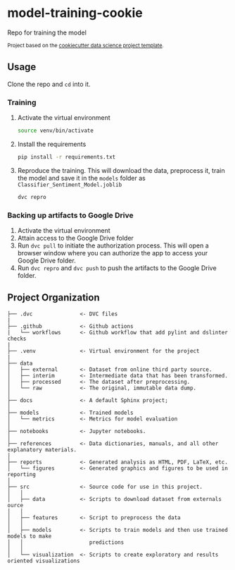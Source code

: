 # model-training-cookie

Repo for training the model

<p><small>Project based on the <a target="_blank" href="https://drivendata.github.io/cookiecutter-data-science/">cookiecutter data science project template</a>.</small></p>

## Usage

Clone the repo and `cd` into it.

### Training
1. Activate the virtual environment

    ```bash
    source venv/bin/activate
    ```
2. Install the requirements

    ```bash
    pip install -r requirements.txt
    ```
3. Reproduce the training. This will download the data, preprocess it, train the model and save it in the `models` folder as `Classifier_Sentiment_Model.joblib`

    ```bash
    dvc repro
    ```

### Backing up artifacts to Google Drive

1. Activate the virtual environment
2. Attain access to the Google Drive folder
3. Run `dvc pull` to initiate the authorization process. This will open a browser window where you can authorize the app to access your Google Drive folder.
4. Run `dvc repro` and `dvc push` to push the artifacts to the Google Drive folder. 

## Project Organization

    ├── .dvc               <- DVC files
    |
    ├── .github            <- Github actions
    |   └── workflows      <- Github workflow that add pylint and dslinter checks
    |
    ├── .venv              <- Virtual environment for the project
    |
    ├── data
    │   ├── external       <- Dataset from online third party source.
    │   ├── interim        <- Intermediate data that has been transformed.
    │   ├── processed      <- The dataset after preprocessing.
    │   └── raw            <- The original, immutable data dump.
    │
    ├── docs               <- A default Sphinx project; 
    │
    ├── models             <- Trained models
    │   └── metrics        <- Metrics for model evaluation
    │
    ├── notebooks          <- Jupyter notebooks. 
    │
    ├── references         <- Data dictionaries, manuals, and all other explanatory materials.
    │
    ├── reports            <- Generated analysis as HTML, PDF, LaTeX, etc.
    │   └── figures        <- Generated graphics and figures to be used in reporting
    │
    ├── src                <- Source code for use in this project.
    │   │
    │   ├── data           <- Scripts to download dataset from externals ource
    │   │
    │   ├── features       <- Script to preprocess the data
    │   │
    │   ├── models         <- Scripts to train models and then use trained models to make
    │   │                     predictions
    │   │
    │   └── visualization  <- Scripts to create exploratory and results oriented visualizations

